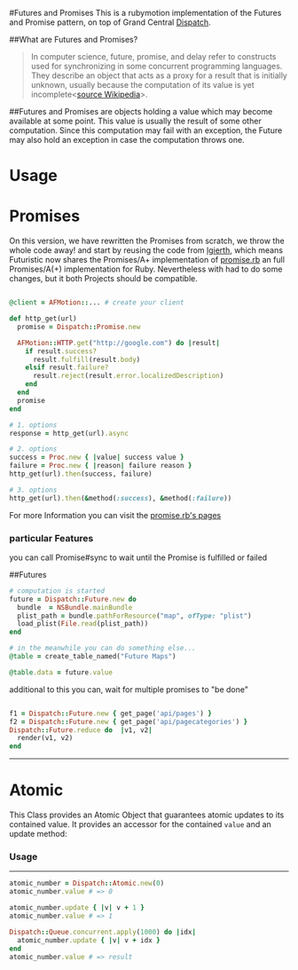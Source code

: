 #Futures and Promises
This is a rubymotion implementation of the Futures and Promise pattern, on top of Grand Central [Dispatch](https://github.com/MacRuby/MacRuby/wiki/Dispatch-Module).

##What are Futures and Promises?

> In computer science, future, promise, and delay refer to constructs used for 
> synchronizing in some concurrent programming languages. They describe an object 
> that acts as a proxy for a result that is initially unknown, usually because the 
> computation of its value is yet incomplete<[source Wikipedia](http://en.wikipedia.org/wiki/Futures_and_promises)>.


##Futures and Promises
are objects holding a value which may become available at some point. This value is usually the result of some other computation. Since this computation may fail with an exception, the Future may also hold an exception in case the computation throws one.

# Usage
# Promises
On this version, we have rewritten the Promises from scratch,
we throw the whole code away! and start by reusing the code from [lgierth](https://github.com/lgierth),
which means Futuristic now shares the Promises/A+ implementation of [promise.rb](https://github.com/lgierth/promise.rb) an full Promises/A(+) implementation for Ruby.
Nevertheless with had to do some changes, but it both Projects should be compatible.

```ruby

@client = AFMotion::... # create your client

def http_get(url)
  promise = Dispatch::Promise.new

  AFMotion::HTTP.get("http://google.com") do |result|
    if result.success?
      result.fulfill(result.body)
    elsif result.failure?
      result.reject(result.error.localizedDescription)
    end
  end
  promise
end

# 1. options
response = http_get(url).async

# 2. options
success = Proc.new { |value| success value }
failure = Proc.new { |reason| failure reason }
http_get(url).then(success, failure)

# 3. options
http_get(url).then(&method(:success), &method(:failure))
```

For more Information you can visit the [promise.rb's pages](https://github.com/lgierth/promise.rb)


### particular Features
you can call Promise#sync to wait until the Promise is fulfilled or failed

##Futures
```ruby
# computation is started
future = Dispatch::Future.new do
  bundle  = NSBundle.mainBundle
  plist_path = bundle.pathForResource("map", ofType: "plist")
  load_plist(File.read(plist_path))
end

# in the meanwhile you can do something else...
@table = create_table_named("Future Maps")

@table.data = future.value
```

additional to this you can, wait for multiple promises to "be done"

```ruby

f1 = Dispatch::Future.new { get_page('api/pages') }
f2 = Dispatch::Future.new { get_page('api/pagecategories') }
Dispatch::Future.reduce do	|v1, v2|
  render(v1, v2)
end
```
---
# Atomic
This Class provides an Atomic Object that guarantees atomic updates to its contained value.
It provides an accessor for the contained `value` and an update method:

### Usage

*****

```ruby
atomic_number = Dispatch::Atomic.new(0)
atomic_number.value # => 0

atomic_number.update { |v| v + 1 }
atomic_number.value # => 1

Dispatch::Queue.concurrent.apply(1000) do |idx|
  atomic_number.update { |v| v + idx }
end
atomic_number.value # => result 
```
